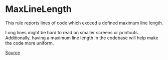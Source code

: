 # MaxLineLength

This rule reports lines of code which exceed a defined maximum line length.

Long lines might be hard to read on smaller screens or printouts. Additionally, having a maximum line length
in the codebase will help make the code more uniform.


[Source](https://detekt.github.io/detekt/style.html#maxlinelength)
